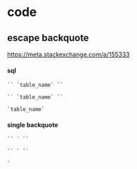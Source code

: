 # code

## escape backquote

<https://meta.stackexchange.com/a/155333>

#### sql

```
`` `table_name` ``
```

``` `` `table_name` `` ```

`` `table_name` ``

#### single backquote

```
`` ` ``
```

``` `` ` `` ```

`` ` ``
